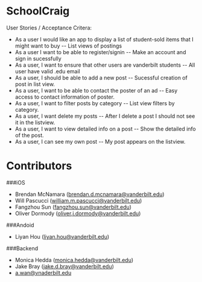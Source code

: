 SchoolCraig
===========

User Stories / Acceptance Critera:
* As a user I would like an app to display a list of student-sold items that I might want to buy -- List views of postings
* As a user I want to be able to register/signin -- Make an account and sign in sucessfully
* As a user, I want to ensure that other users are vanderbilt students -- All user have valid .edu email
* As a user, I should be able to add a new post -- Sucessful creation of post in list view.
* As a user, I want to be able to contact the poster of an ad -- Easy access to contact information of poster.
* As a user, I want to filter posts by category -- List view filters by category.
* As a user, I want delete my posts -- After I delete a post I should not see it in the listview.
* As a user, I want to view detailed info on a post -- Show the detailed info of the post.
* As a user, I can see my own post -- My post appears on the listview.

Contributors
============

###iOS

* Brendan McNamara (brendan.d.mcnamara@vanderbilt.edu)
* Will Pascucci (william.m.pascucci@vanderbilt.edu)
* Fangzhou Sun (fangzhou.sun@vanderbilt.edu)
* Oliver Dormody (oliver.j.dormody@vanderbilt.edu)

###Andoid

* Liyan Hou (liyan.hou@vanderbilt.edu)

###Backend

* Monica Hedda (monica.hedda@vanderbilt.edu)
* Jake Bray (jake.d.bray@vanderbilt.edu)
* a.wan@vnaderbilt.edu
